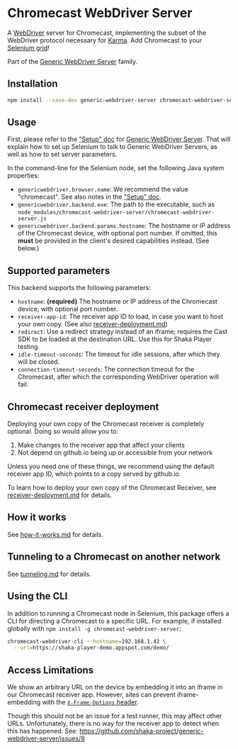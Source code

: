 # Chromecast WebDriver Server

A [WebDriver][] server for Chromecast, implementing the subset of the WebDriver
protocol necessary for [Karma][].  Add Chromecast to your [Selenium grid][]!

Part of the [Generic WebDriver Server][] family.


## Installation

```sh
npm install --save-dev generic-webdriver-server chromecast-webdriver-server
```


## Usage

First, please refer to the ["Setup" doc][] for [Generic WebDriver Server][].
That will explain how to set up Selenium to talk to Generic WebDriver Servers,
as well as how to set server parameters.

In the command-line for the Selenium node, set the following Java system
properties:

 - `genericwebdriver.browser.name`: We recommend the value "chromecast".  See
   also notes in the ["Setup" doc][].
 - `genericwebdriver.backend.exe`: The path to the executable, such as
   `node_modules/chromecast-webdriver-server/chromecast-webdriver-server.js`
 - `genericwebdriver.backend.params.hostname`: The hostname or IP address of the
   Chromecast device, with optional port number.  If omitted, this **must** be
   provided in the client's desired capabilities instead.  (See below.)


## Supported parameters

This backend supports the following parameters:

 - `hostname`: **(required)** The hostname or IP address of the Chromecast
   device, with optional port number.
 - `receiver-app-id`: The receiver app ID to load, in case you want to host
   your own copy.  (See also
   [receiver-deployment.md](https://github.com/shaka-project/generic-webdriver-server/blob/main/backends/chromecast/receiver-deployment.md))
 - `redirect`: Use a redirect strategy instead of an iframe; requires the Cast
   SDK to be loaded at the destination URL.  Use this for Shaka Player testing.
 - `idle-timeout-seconds`: The timeout for idle sessions, after which they will
   be closed.
 - `connection-timeout-seconds`: The connection timeout for the Chromecast,
   after which the corresponding WebDriver operation will fail.


## Chromecast receiver deployment

Deploying your own copy of the Chromecast receiver is completely optional.
Doing so would allow you to:

  1. Make changes to the receiver app that affect your clients
  2. Not depend on github.io being up or accessible from your network

Unless you need one of these things, we recommend using the default receiver
app ID, which points to a copy served by github.io.

To learn how to deploy your own copy of the Chromecast Receiver, see
[receiver-deployment.md](https://github.com/shaka-project/generic-webdriver-server/blob/main/backends/chromecast/receiver-deployment.md)
for details.


## How it works

See [how-it-works.md](https://github.com/shaka-project/generic-webdriver-server/blob/main/backends/chromecast/how-it-works.md)
for details.


## Tunneling to a Chromecast on another network

See [tunneling.md](https://github.com/shaka-project/generic-webdriver-server/blob/main/backends/chromecast/tunneling.md)
for details.


## Using the CLI

In addition to running a Chromecast node in Selenium, this package offers a CLI
for directing a Chromecast to a specific URL.  For example, if installed
globally with `npm install -g chromecast-webdriver-server`:

```sh
chromecast-webdriver-cli --hostname=192.168.1.42 \
  --url=https://shaka-player-demo.appspot.com/demo/
```


## Access Limitations

We show an arbitrary URL on the device by embedding it into an iframe in our
Chromecast receiver app.  However, sites can prevent iframe-embedding with the
[`X-Frame-Options` header](https://developer.mozilla.org/en-US/docs/Web/HTTP/Headers/X-Frame-Options).

Though this should not be an issue for a test runner, this may affect other
URLs.  Unfortunately, there is no way for the receiver app to detect when this
has happened.  See: https://github.com/shaka-project/generic-webdriver-server/issues/8


[Generic WebDriver Server]: https://github.com/shaka-project/generic-webdriver-server
[Karma]: https://karma-runner.github.io/
[Selenium grid]: https://www.selenium.dev/documentation/en/grid/
["Setup" doc]: https://github.com/shaka-project/generic-webdriver-server/blob/main/setup.md
[WebDriver]: https://www.w3.org/TR/webdriver2/
